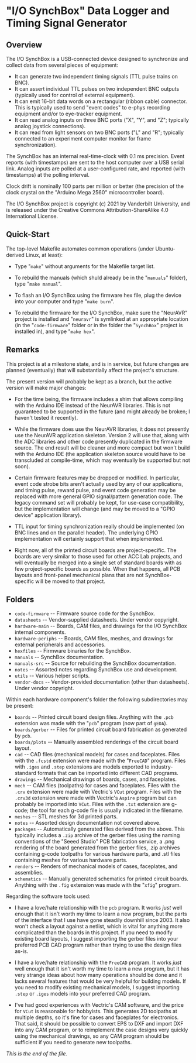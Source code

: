 # "I/O SynchBox" Data Logger and Timing Signal Generator

## Overview

The I/O SynchBox is a USB-connected device designed to synchronize and
collect data from several pieces of equipment:

* It can generate two independent timing signals (TTL pulse trains on BNC).
* It can assert individual TTL pulses on two independent BNC outputs
(typically used for control of external equipment).
* It can emit 16-bit data words on a rectangular (ribbon cable) connector.
This is typically used to send "event codes" to e-phys recording equipment
and/or to eye-tracker equipment.
* It can read analog inputs on three BNC ports ("X", "Y", and "Z"; typically
analog joystick connections).
* It can read from light sensors on two BNC ports ("L" and "R"; typically
connected to an experiment computer monitor for frame synchronization).

The SynchBox has an internal real-time-clock with 0.1 ms precision. Event
reports (with timestamps) are sent to the host computer over a USB serial
link. Analog inputs are polled at a user-configured rate, and reported
(with timestamps) at the polling interval.

Clock drift is nominally 100 parts per million or better (the precision of
the clock crystal on the "Arduino Mega 2560" microcontroller board).

The I/O SynchBox project is copyright (c) 2021 by Vanderbilt University,
and is released under the Creative Commons Attribution-ShareAlike 4.0
International License.


## Quick-Start

The top-level Makefile automates common operations (under Ubuntu-derived
Linux, at least):

* Type "`make`" without arguments for the Makefile target list.

* To rebuild the manuals (which shuld already be in the "`manuals`" folder),
type "`make manual`".

* To flash an I/O SynchBox using the firmware hex file, plug the device
into your computer and type "`make burn`".

* To rebuild the firmware for the I/O SynchBox, make sure the "NeurAVR"
project is installed and "`neuravr`" is symlinked at an appropriate
location (in the "`code-firmware`" folder or in the folder the "`SynchBox`"
project is installed in), and type "`make hex`".


## Remarks

This project is at a milestone state, and is in service, but future changes
are planned (eventually) that will substantially affect the project's
structure.

The present version will probably be kept as a branch, but the active version
will make major changes:

* For the time being, the firmware includes a shim that allows compiling
with the Arduino IDE instead of the NeurAVR libraries. This is not
guaranteed to be supported in the future (and might already be broken; I
haven't tested it recently).

* While the firmware does use the NeurAVR libraries, it does not presently
use the NeurAVR application skeleton. Version 2 will use that, along with
the ADC libraries and other code presently duplicated in the firmware
source. The end result will be cleaner and more compact but won't build with
the Arduino IDE (the application skeleton source would have to be transcluded
at compile-time, which may eventually be supported but not soon).

* Certain firmware features may be dropped or modified. In particular, event
code strobe  bits aren't actually used by any of our applications, and
timing pulse, reward pulse, and event code generation may be replaced with
more general GPIO signal/pattern generation code. The legacy command set will
probably be kept, for use-case compatibility, but the implementation will
change (and may be moved to a "GPIO device" application library).

* TTL input for timing synchronization really should be implemented (on BNC
lines and on the parallel header). The underlying GPIO implementation will
certainly support that when implemented.

* Right now, all of the printed circuit boards are project-specific. The
boards are very similar to those used for other ACC Lab projects, and will
eventually be merged into a single set of standard boards with as few
project-specific boards as possible. When that happens, all PCB layouts
and front-panel mechanical plans that are not SynchBox-specific will be
moved to that project.


## Folders

* `code-firmware` -- Firmware source code for the SynchBox.
* `datasheets` -- Vendor-supplied datasheets. Under vendor copyright.
* `hardware-main` -- Boards, CAM files, and drawings for the I/O SynchBox
internal components.
* `hardware-periphs` -- Boards, CAM files, meshes, and drawings for external
peripherals and accessories.
* `hexfiles` -- Firmware binaries for the SynchBox.
* `manuals` -- SynchBox documentation.
* `manuals-src` -- Source for rebuilding the SynchBox documentation.
* `notes` -- Assorted notes regarding SynchBox use and development.
* `utils` -- Various helper scripts.
* `vendor-docs` -- Vendor-provided documentation (other than datasheets).
Under vendor copyright.


Within each hardware component's folder the following subdirectories may be
present:

* `boards` -- Printed circuit board design files. Anything with the `.pcb`
extension was made with the "`pcb`" program (now part of `gEDA`).
* `boards/gerber` -- Files for printed circuit board fabrication as generated
by `pcb`.
* `boards/plots` -- Manually assembled renderings of the circuit board layout.
* `cad` -- CAD files (mechanical models) for cases and faceplates. Files with
the `.fcstd` extension were made with the "`FreeCAD`" program. Files with
`.iges` and `.step` extensions are models exported to industry-standard
formats that can be imported into different CAD programs.
* `drawings` -- Mechanical drawings of boards, cases, and faceplates.
* `mech` -- CAM files (toolpaths) for cases and faceplates. Files with the
`.crv` extension were made with Vectric's `VCut` program. Files with the
`.crv3d` extension were made with Vectric's `Aspire` program but can probably
be imported into `VCut`. Files with the `.txt` extension are g-code; the tool
for each g-code file is usually indicated in the filename.
* `meshes` -- STL meshes for 3d printed parts.
* `notes` -- Assorted design documentation not covered above.
* `packages` -- Automatically generated files derived from the above. This
typically includes a `.zip` archive of the gerber files using the naming
conventions of the "Seeed Studio" PCB fabrication service, a .png rendering
of the board generated from the gerber files, .zip archives containing g-code
toolpaths for various hardware parts, and .stl files containing meshes for
various hardware parts.
* `renders` -- Renders of mechanical models of cases, faceplates, and
assemblies.
* `schematics` -- Manually generated schematics for printed circuit boards.
Anything with the `.fig` extension was made with the "`xfig`" program.


Regarding the software tools used:

* I have a love/hate relationship with the `pcb` program. It works _just_
well enough that it isn't worth my time to learn a new program, but the
parts of the interface that I use have gone steadily downhill since 2003.
It also won't check a layout against a netlist, which is vital for anything
more complicated than the boards in this project. If you need to modify
existing board layouts, I suggest importing the gerber files into your
preferred PCB CAD program rather than trying to use the design files as-is.

* I have a love/hate relationship with the `FreeCAD` program. It works
_just_ well enough that it isn't worth my time to learn a new program, but
it has very strange ideas about how many operations should be done and it
lacks several features that would be very helpful for building models. If
you need to modify existing mechanical models, I suggest importing `.step`
or `.iges` models into your preferred CAD program.

* I've had good experiences with Vectric's CAM software, and the price for
`VCut` is reasonable for hobbyists. This generates 2D toolpaths at multiple
depths, so it's fine for cases and faceplates for electronics. That said,
it should be possible to convert EPS to DXF and import DXF into any CAM
program, or to reimplement the case designs very quickly using the mechanical
drawings, so any CAM program should be sufficient if you need to generate
new toolpaths.


_This is the end of the file._
